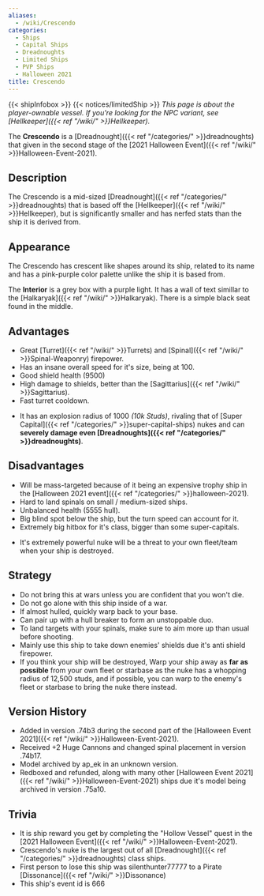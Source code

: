 ```yaml
---
aliases:
  - /wiki/Crescendo
categories:
  - Ships
  - Capital Ships
  - Dreadnoughts
  - Limited Ships
  - PVP Ships
  - Halloween 2021
title: Crescendo
---
```


{{< shipInfobox >}} {{< notices/limitedShip >}} _This page is about the player-ownable vessel. If you're looking for the NPC variant, see [Hellkeeper]({{< ref "/wiki/" >}}Hellkeeper)._

The **Crescendo** is a [Dreadnought]({{< ref "/categories/" >}}dreadnoughts) that given in the second stage of the [2021 Halloween Event]({{< ref "/wiki/" >}}Halloween-Event-2021).

## Description

The Crescendo is a mid-sized [Dreadnought]({{< ref "/categories/" >}}dreadnoughts) that is based off the [Hellkeeper]({{< ref "/wiki/" >}}Hellkeeper), but is significantly smaller and has nerfed stats than the ship it is derived from.

## Appearance

The Crescendo has crescent like shapes around its ship, related to its name and has a pink-purple color palette unlike the ship it is based from.

The **Interior** is a grey box with a purple light. It has a wall of text simillar to the [Halkaryak]({{< ref "/wiki/" >}}Halkaryak). There is a simple black seat found in the middle.

## Advantages

- Great [Turret]({{< ref "/wiki/" >}}Turrets) and [Spinal]({{< ref "/wiki/" >}}Spinal-Weaponry) firepower.
- Has an insane overall speed for it's size, being at 100.
- Good shield health (9500)
- High damage to shields, better than the [Sagittarius]({{< ref "/wiki/" >}}Sagittarius).
- Fast turret cooldown.

<!-- -->

- It has an explosion radius of 1000 _(10k Studs)_, rivaling that of [Super Capital]({{< ref "/categories/" >}}super-capital-ships) nukes and can **severely damage even [Dreadnoughts]({{< ref "/categories/" >}}dreadnoughts)**.

## Disadvantages

- Will be mass-targeted because of it being an expensive trophy ship in the [Halloween 2021 event]({{< ref "/categories/" >}}halloween-2021).
- Hard to land spinals on small / medium-sized ships.
- Unbalanced health (5555 hull).
- Big blind spot below the ship, but the turn speed can account for it.
- Extremely big hitbox for it's class, bigger than some super-capitals.

<!-- -->

- It's extremely powerful nuke will be a threat to your own fleet/team when your ship is destroyed.

## Strategy

- Do not bring this at wars unless you are confident that you won't die.
- Do not go alone with this ship inside of a war.
- If almost hulled, quickly warp back to your base.
- Can pair up with a hull breaker to form an unstoppable duo.
- To land targets with your spinals, make sure to aim more up than usual before shooting.
- Mainly use this ship to take down enemies' shields due it's anti shield firepower.
- If you think your ship will be destroyed, Warp your ship away as **far as possible** from your own fleet or starbase as the nuke has a whopping radius of 12,500 studs, and if possible, you can warp to the enemy's fleet or starbase to bring the nuke there instead.

## Version History

- Added in version .74b3 during the second part of the [Halloween Event 2021]({{< ref "/wiki/" >}}Halloween-Event-2021).
- Received +2 Huge Cannons and changed spinal placement in version .74b17.
- Model archived by ap_ek in an unknown version.
- Redboxed and refunded, along with many other [Halloween Event 2021]({{< ref "/wiki/" >}}Halloween-Event-2021) ships due it's model being archived in version .75a10.

## Trivia

- It is ship reward you get by completing the "Hollow Vessel" quest in the [2021 Halloween Event]({{< ref "/wiki/" >}}Halloween-Event-2021).
- Crescendo's nuke is the largest out of all [Dreadnought]({{< ref "/categories/" >}}dreadnoughts) class ships.
- First person to lose this ship was silenthunter77777 to a Pirate [Dissonance]({{< ref "/wiki/" >}}Dissonance)
- This ship's event id is 666
